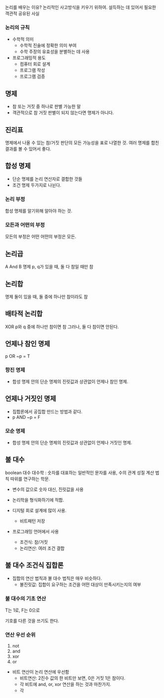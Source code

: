 논리를 배우는 이유? 논리적인 사고방식을 키우기 위하여. 설득하는 데 있어서 필요한 객관적 공유된 사실

### 논리의 규칙
- 수학적 의미
  - 수학적 진술에 정확한 의미 부여
  - 수학 주장의 유효성을 분별하는 데 사용
- 프로그래밍적 용도
  - 컴퓨터 회로 설계
  - 프로그램 작성
  - 프로그램 검증

## 명제
- 참 또는 거짓 중 하나로 판별 가능한 말
- 객관적으로 참 거짓 판별이 되지 않는다면 명제가 아니다. 

## 진리표
명제에서 나올 수 있는 참/거짓 판단의 모든 가능성을 표로 나열한 것.
여러 명제를 합친 결과를 볼 수 있어서 좋다.

## 합성 명제
- 단순 명제를 논리 연산자로 결합한 것들
- 조건 명제
두가지로 나뉜다. 

### 논리 부정
합성 명제를 알기위해 알아야 하는 것.

### 모든과 어떤의 부정
모든의 부정은 어떤
어떤의 부정은 모든.

## 논리곱
A And B
명제 p, q가 있을 때, 둘 다 참일 때만 참

## 논리합
명제 둘이 있을 때, 둘 중에 하나만 참이라도 참

## 배타적 논리합
XOR
p와 q 중에 하나만 참이면 참
그러나, 둘 다 참이면 안된다. 


## 언제나 참인 명제
p OR ~p = T
### 항진 명제
- 합성 명제 안의 단순 명제의 진릿값과 상관없이 언제나 참인 명제.

## 언제나 거짓인 명제
- 집합론에서 공집합 만드는 방법과 같다.
- p AND ~p = F
### 모순 명제
- 합성 명제 안의 단순 명제의 진릿값과 상관없이 언제나 거짓인 명제.

## 불 대수
boolean 대수
대수학 : 숫자를 대표하는 일반적인 문자를 사용, 수의 관계 성질 계산 법칙 따위를 연구하는 학문.

- 변수의 값으로 숫자 대신, 진릿값을 사용
- 논리학을 형식화하기에 적합.

- 디지털 회로 설계에 많이 사용.
  - 비트패턴 저장
- 프로그래밍 언어에서 사용
  - 조건식: 참/거짓
  - 논리연산: 여러 조건 결합

## 불 대수 조건식 집합론
- 집합의 연산 법칙과 불 대수 법칙은 매우 비슷하다.
  - 불진릿값: 집합이 요구하는 조건을 어떤 대상이 만족시키는지의 여부

### 불 대수의 기초 연산
T는 1로, F는 0으로

기호를 다른 것을 쓰기도 한다.


### 연산 우선 순위
1. not
2. and
3. xor
4. or

- 비트 연산이 논리 연산에 우선함
  - 비트연산: 2진수 값의 한 비트만 보면, 0은 거짓 1은 참이다.
  - 각 비트에 and, or, xor 연산을 하는 것과 마찬가지.
  - 각
